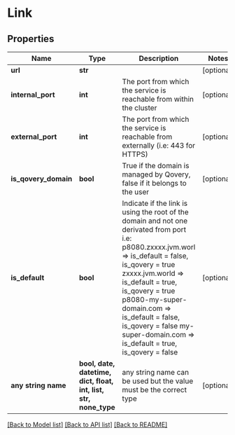# Link


## Properties
Name | Type | Description | Notes
------------ | ------------- | ------------- | -------------
**url** | **str** |  | [optional] 
**internal_port** | **int** | The port from which the service is reachable from within the cluster | [optional] 
**external_port** | **int** | The port from which the service is reachable from externally (i.e: 443 for HTTPS) | [optional] 
**is_qovery_domain** | **bool** | True if the domain is managed by Qovery, false if it belongs to the user | [optional] 
**is_default** | **bool** | Indicate if the link is using the root of the domain and not one derivated from port i.e: p8080.zxxxx.jvm.worl      &#x3D;&gt; is_default &#x3D; false, is_qovery &#x3D; true zxxxx.jvm.world           &#x3D;&gt; is_default &#x3D; true, is_qovery &#x3D; true p8080-my-super-domain.com &#x3D;&gt; is_default &#x3D; false, is_qovery &#x3D; false my-super-domain.com       &#x3D;&gt; is_default &#x3D; true, is_qovery &#x3D; false  | [optional] 
**any string name** | **bool, date, datetime, dict, float, int, list, str, none_type** | any string name can be used but the value must be the correct type | [optional]

[[Back to Model list]](../README.md#documentation-for-models) [[Back to API list]](../README.md#documentation-for-api-endpoints) [[Back to README]](../README.md)


